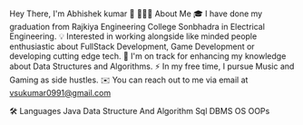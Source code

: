 Hey There, I'm Abhishek kumar 👋
👨🏻‍💻 About Me
🎓 I have done my graduation from Rajkiya Engineering College Sonbhadra in Electrical Engineering.
💡 Interested in working alongside like minded people enthusiastic about  FullStack Development, Game Development or developing cutting edge tech.
🌱 I'm on track for enhancing my knowledge about Data Structures and Algorithms.
⚡ In my free time, I pursue Music and Gaming as side hustles.
✉️ You can reach out to me via email at vsukumar0991@gmail.com

🛠 Languages
Java
Data Structure And Algorithm
Sql
DBMS
OS
OOPs


